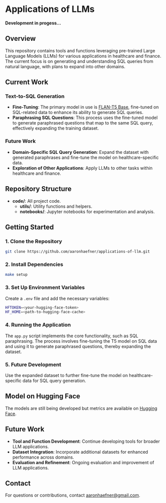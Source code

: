 # Applications of LLMs

**Development in progess...**

## Overview

This repository contains tools and functions leveraging pre-trained Large Language Models (LLMs) for various applications in healthcare and finance. The current focus is on generating and understanding SQL queries from natural language, with plans to expand into other domains.

## Current Work

### Text-to-SQL Generation

- **Fine-Tuning**: The primary model in use is [FLAN-T5 Base](https://huggingface.co/google/flan-t5-base), fine-tuned on SQL-related data to enhance its ability to generate SQL queries.
- **Paraphrasing SQL Questions**: This process uses the fine-tuned model to generate paraphrased questions that map to the same SQL query, effectively expanding the training dataset.

### Future Work

- **Domain-Specific SQL Query Generation**: Expand the dataset with generated paraphrases and fine-tune the model on healthcare-specific data.
- **Exploration of Other Applications**: Apply LLMs to other tasks within healthcare and finance.

## Repository Structure

- **code/**: All project code.
  - **utils/**: Utility functions and helpers.
  - **notebooks/**: Jupyter notebooks for experimentation and analysis.

## Getting Started

### 1. Clone the Repository

```bash
git clone https://github.com/aaronhaefner/applications-of-llm.git
```

### 2. Install Dependencies

```bash
make setup
```

### 3. Set Up Environment Variables

Create a `.env` file and add the necessary variables:

```bash
HFTOKEN=<your-hugging-face-token>
HF_HOME=<path-to-hugging-face-cache>
```

### 4. Running the Application

The `app.py` script implements the core functionality, such as SQL paraphrasing. The process involves fine-tuning the T5 model on SQL data and using it to generate paraphrased questions, thereby expanding the dataset.

### 5. Future Development

Use the expanded dataset to further fine-tune the model on healthcare-specific data for SQL query generation.

## Model on Hugging Face

The models are still being developed but metrics are available on [Hugging Face](https://huggingface.co/aaronhaefner/).

## Future Work

- **Tool and Function Development**: Continue developing tools for broader LLM applications.
- **Dataset Integration**: Incorporate additional datasets for enhanced performance across domains.
- **Evaluation and Refinement**: Ongoing evaluation and improvement of LLM applications.

## Contact

For questions or contributions, contact [aaronhaefner@gmail.com](mailto:aaronhaefner@gmail.com).
